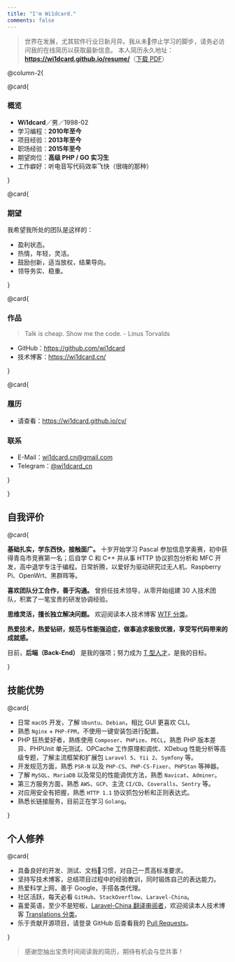 ```yaml
---
title: "I'm Wi1dcard."
comments: false
---
```


> 世界在发展，尤其软件行业日新月异。我从未停止学习的脚步，请务必访问我的在线简历以获取最新信息。
> 本人简历永久地址：**<https://wi1dcard.github.io/resume/>**（[下载 PDF](wi1dcard.pdf)）

<!--more-->

@column-2{

@card{

### 概览

- **Wi1dcard**／男／1998-02
- 学习编程：**2010年至今**
- 项目经验：**2013年至今**
- 职场经验：**2015年至今**
- 期望岗位：**高级 PHP / GO 实习生**
- 工作癖好：听电音写代码效率飞快（很嗨的那种）

}

@card{

### 期望

我希望我所处的团队是这样的：

- 盈利状态。
- 热情，年轻，灵活。
- 鼓励创新，适当放权，结果导向。
- 领导务实、稳重。

}

@card{

### 作品

> Talk is cheap. Show me the code. - Linus Torvalds

- GitHub：<https://github.com/wi1dcard>
- 技术博客：<https://wi1dcard.cn/>

}

@card{

### 履历

- 请查看：<https://wi1dcard.github.io/cv/>

### 联系

- E-Mail：[wi1dcard.cn@gmail.com](mailto:wi1dcard.cn@gmail.com)
- Telegram：[@wi1dcard_cn](https://t.me/wi1dcard_cn)

}

}

## 自我评价

@card{

**基础扎实，学东西快，接触面广。** 十岁开始学习 Pascal 参加信息学奥赛，初中获得青岛市竞赛第一名；后自学 C 和 C++ 并从事 HTTP 协议抓包分析和 MFC 开发，高中退学专注于编程。日常折腾，以爱好为驱动研究过无人机、Raspberry Pi、OpenWrt、黑群晖等。

**喜欢团队分工合作，善于沟通。** 曾担任技术领导，从零开始组建 30 人技术团队，积累了一笔宝贵的研发协调经验。

**思维灵活，擅长独立解决问题。** 欢迎阅读本人技术博客 [WTF 分类](https://wi1dcard.cn/categories/wtf/)。

**热爱技术，热爱钻研，规范与性能强迫症，做事追求极致优雅，享受写代码带来的成就感。**

目前，**后端（Back-End）** 是我的强项；努力成为 [T 型人才](https://baike.baidu.com/item/T%E5%9E%8B%E4%BA%BA%E6%89%8D)，是我的目标。

}

## 技能优势

@card{

- 日常 `macOS` 开发，了解 `Ubuntu`、`Debian`，相比 GUI 更喜欢 CLI。
- 熟悉 `Nginx` + `PHP-FPM`，不使用一键安装包进行配置。
- PHP 狂热爱好者，熟练使用 `Composer`、`PHPize`、`PECL`，熟悉 PHP 版本差异、PHPUnit 单元测试、OPCache 工作原理和调优、XDebug 性能分析等高级专题，了解主流框架和扩展包 `Laravel 5`、`Yii 2`、`Symfony` 等。
- 开发规范方面，熟悉 `PSR-N` 以及 `PHP-CS`、`PHP-CS-Fixer`、`PHPStan` 等神器。
- 了解 `MySQL`、`MariaDB` 以及常见的性能调优方法，熟悉 `Navicat`、`Adminer`。
- 第三方服务方面，熟悉 `AWS`、`GCP`、主流 `CI/CD`、`Coveralls`、`Sentry` 等。
- 对应用安全有把握，熟悉 `HTTP 1.1` 协议抓包分析和正则表达式。
- 熟悉长链接服务，目前正在学习 `Golang`。

}

## 个人修养

@card{

- 具备良好的开发、测试、文档习惯，对自己一贯高标准要求。
- 坚持写技术博客，总结项目过程中的经验教训，同时锻炼自己的表达能力。
- 热爱科学上网，善于 Google，手搭各类代理。
- 社区活跃，每天必看 `GitHub`、`StackOverflow`、`Laravel-China`。
- 喜爱英语，至少不是短板，[Laravel-China 翻译审阅者](https://laravel-china.org/users/32249/translations)，欢迎阅读本人技术博客 [Translations 分类](https://wi1dcard.cn/categories/translations/)。
- 乐于贡献开源项目，请登录 GitHub 后查看我的 [Pull Requests](https://github.com/pulls?utf8=%E2%9C%93&q=is%3Apr+sort%3Aupdated-desc+author%3Awi1dcard)。

}

> 感谢您抽出宝贵时间阅读我的简历，期待有机会与您共事！
